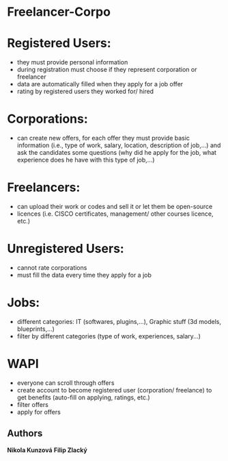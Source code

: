 # Freelancer-Corpo

# Registered Users:
- they must provide personal information
- during registration must choose if they represent corporation or freelancer
- data are automatically filled when they apply for a job offer
- rating by registered users they worked for/ hired

# Corporations:
- can create new offers, for each offer they must provide basic information (i.e., type of work, salary, location, description 
of job,...) and ask the candidates some questions (why did he apply for the job, what experience does he have with this type of job,...)

# Freelancers:
- can upload their work or codes and sell it or let them be open-source
- licences (i.e. CISCO certificates, management/ other courses licence, etc.)

# Unregistered Users:
- cannot rate corporations
- must fill the data every time they apply for a job

# Jobs:
- different categories: IT (softwares, plugins,...), Graphic stuff (3d models, blueprints,...)
- filter by different categories (type of work, experiences, salary...)

# WAPI
- everyone can scroll through offers
- create account to become registered user (corporation/ freelance) to get benefits (auto-fill on applying, ratings, etc.)
- filter offers
- apply for offers

## Authors

**Nikola Kunzová**
**Filip Zlacký**
